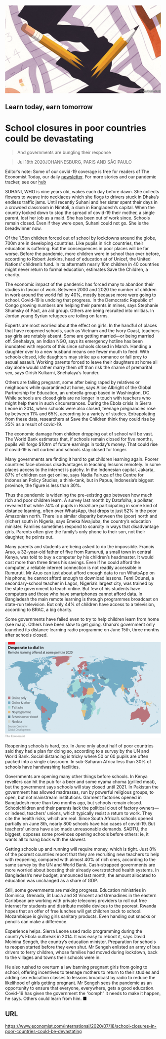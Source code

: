![](./images/20200718_IRD002_0.jpg)

## Learn today, earn tomorrow

# School closures in poor countries could be devastating

> And governments are bungling their response

> Jul 18th 2020JOHANNESBURG, PARIS AND SÃO PAULO

Editor’s note: Some of our covid-19 coverage is free for readers of The Economist Today, our daily [newsletter](https://www.economist.com/https://my.economist.com/user#newsletter). For more stories and our pandemic tracker, see our [hub](https://www.economist.com//news/2020/03/11/the-economists-coverage-of-the-coronavirus)

SUHANI, WHO is nine years old, wakes each day before dawn. She collects flowers to weave into necklaces which she flogs to drivers stuck in Dhaka’s endless traffic jams. Until recently Suhani and her sister spent their days in a crowded classroom in Nimtoli, a slum in Bangladesh’s capital. When the country locked down to stop the spread of covid-19 their mother, a single parent, lost her job as a maid. She has been out of work since. Schools remain closed. Even if they were open, Suhani could not go. She is the breadwinner now.

Of the 1.5bn children forced out of school by lockdowns around the globe, 700m are in developing countries. Like pupils in rich countries, their education is suffering. But the consequences in poor places will be far worse. Before the pandemic, more children were in school than ever before, according to Robert Jenkins, head of education at of Unicef, the United Nations’ children’s fund. In its aftermath nearly 10m children in 40 countries might never return to formal education, estimates Save the Children, a charity.

The economic impact of the pandemic has forced many to abandon their studies in favour of work. Between 2000 and 2020 the number of children in work around the world fell by 40%, mostly because more were going to school. Covid-19 is undoing that progress. In the Democratic Republic of Congo growing numbers are helping their parents in mines, says Stephanie Shumsky of Pact, an aid group. Others are being recruited into militias. In Jordan young Syrian refugees are toiling on farms.

Experts are most worried about the effect on girls. In the handful of places that have reopened schools, such as Vietnam and the Ivory Coast, teachers say girls are notably absent. Some are getting married—or being married off. Snehalaya, an Indian NGO, says its emergency hotline has been inundated with reports of this since schools closed in March. Handing a daughter over to a new husband means one fewer mouth to feed. With schools closed, idle daughters may strike up a romance or fall prey to sexual assault. Working parents forced to leave their daughters at home all day alone would rather marry them off than risk the shame of premarital sex, says Girish Kulkarni, Snehalaya’s founder.

Others are falling pregnant, some after being raped by relatives or neighbours while quarantined at home, says Alice Albright of the Global Partnership for Education, an umbrella group based in Washington, DC. While schools are closed girls are no longer in touch with teachers who might help them in such circumstances. During the Ebola crisis in Sierra Leone in 2014, when schools were also closed, teenage pregnancies rose by between 11% and 65%, according to a variety of studies. Extrapolating from these data, researchers at Save the Children think they could rise by 25% as a result of covid-19.

The economic damage from children dropping out of school will be vast. The World Bank estimates that, if schools remain closed for five months, pupils will forgo $10trn of future earnings in today’s money. That could rise if covid-19 is not curbed and schools stay closed for longer.

Many governments are finding it hard to get children learning again. Poorer countries face obvious disadvantages in teaching lessons remotely. In some places access to the internet is patchy. In the Indonesian capital, Jakarta, 87% of children can get online, says Nadia Fairuza of the Centre for Indonesian Policy Studies, a think-tank, but in Papua, Indonesia’s biggest province, the figure is less than 30%.

Thus the pandemic is widening the pre-existing gap between how much rich and poor children learn. A survey last month by Datafolha, a pollster, revealed that while 74% of pupils in Brazil are participating in some kind of distance learning, often over WhatsApp, that drops to just 52% in the poor Amazonian north. There is a similar disparity between the (poor) north and (richer) south in Nigeria, says Emeka Nwajiuba, the country’s education minister. Families sometimes respond to scarcity in ways that disadvantage girls. Parents often give the family’s only phone to their son, not their daughter, he points out.

Many parents and students are being asked to do the impossible. Francis Aruo, a 32-year-old father of five from Rumuruti, a small town in central Kenya, was told to buy a computer by his children’s headmaster. It would cost more than three times his savings. Even if he could afford the computer, a reliable internet connection is not readily accessible in Rumuruti. Mr Aruo can just about afford enough data to run WhatsApp on his phone; he cannot afford enough to download lessons. Femi Odunsi, a secondary-school teacher in Lagos, Nigeria’s largest city, was trained by the state government to teach online. But few of his students have computers and those who have smartphones cannot afford data. In Bangladesh the main remote learning is through programmes broadcast on state-run television. But only 44% of children have access to a television, according to BRAC, a big charity.

Some governments have failed even to try to help children learn from home (see map). Others have been slow to get going. Ghana’s government only launched its distance learning radio programme on June 15th, three months after schools closed.



![](./images/20200718_IRM925.png)

Reopening schools is hard, too. In June only about half of poor countries said they had a plan for doing so, according to a survey by the UN and World Bank. Social distancing is tricky where 50 or 60 pupils are often packed into a single classroom. In sub-Saharan Africa less than 30% of schools have handwashing facilities.

Governments are opening many other things before schools. In Kenya revellers can hit the pub for a beer and some nyama choma (grilled meat), but the government says schools will stay closed until 2021. In Pakistan the government has allowed madrassas, run by powerful religious groups, to open, but not mainstream institutions. Garment factories opened in Bangladesh more than two months ago, but schools remain closed. Schoolchildren and their parents lack the political clout of factory owners—or indeed, teachers’ unions, which typically resist a return to work. They cite the health risks, which are real. Since South Africa’s schools opened partially on June 8th, nearly 800 schools have had cases of covid-19. But teachers’ unions have also made unreasonable demands. SADTU, the biggest, opposes some provinces opening schools before others: ie, it wants all to hang back with the slowest.

Getting schools up and running will require money, which is tight. Just 8% of the poorest countries report that they are recruiting new teachers to help with reopening, compared with almost 40% of rich ones, according to the same survey by the UN and World Bank. Cash-strapped governments are more worried about boosting their already overstretched health systems. In Bangladesh’s new budget, announced last month, the amount allocated to education was unchanged as a share of GDP.

Still, some governments are making progress. Education ministries in Dominica, Grenada, St Lucia and St Vincent and Grenadines in the eastern Caribbean are working with private telecoms providers to roll out free internet for students and distribute mobile devices to the poorest. Rwanda hopes that an offer of free lunches will get children back to school. Mozambique is giving girls sanitary products. Even handing out snacks or pencils can make a difference.

Experience helps. Sierra Leone used radio programming during the country’s Ebola outbreak in 2014. It was easy to reboot it, says David Moinina Sengeh, the country’s education minister. Preparation for schools to reopen started before they even shut. Mr Sengeh enlisted an army of bus drivers to ferry children, whose families had moved during lockdown, back to the villages and towns their schools were in.

He also rushed to overturn a law banning pregnant girls from going to school, offering incentives to teenage mothers to return to their studies and adding sex education classes to lessons broadcast by radio to reduce the likelihood of girls getting pregnant. Mr Sengeh sees the pandemic as an opportunity to ensure that everyone, everywhere, gets a good education. Covid-19 has given the government the “oomph” it needs to make it happen, he says. Others could learn from him. ■

## URL

https://www.economist.com/international/2020/07/18/school-closures-in-poor-countries-could-be-devastating
